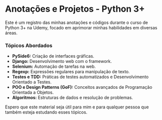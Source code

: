 # Anotações e Projetos - Python 3+

Este é um registro das minhas anotações e códigos durante o curso de Python 3+ na Udemy, focado em aprimorar minhas habilidades em diversas áreas.

### Tópicos Abordados

-   **PySide6:** Criação de interfaces gráficas.
-   **Django:** Desenvolvimento web com o framework.
-   **Selenium:** Automação de tarefas na web.
-   **Regexp:** Expressões regulares para manipulação de texto.
-   **Testes e TDD:** Práticas de testes automatizados e Desenvolvimento Orientado a Testes.
-   **POO e Design Patterns (GoF):** Conceitos avançados de Programação Orientada a Objetos.
-   **Algoritmos:** Estruturas de dados e resolução de problemas.

Espero que este material seja útil para mim e para qualquer pessoa que também esteja estudando esses tópicos.
